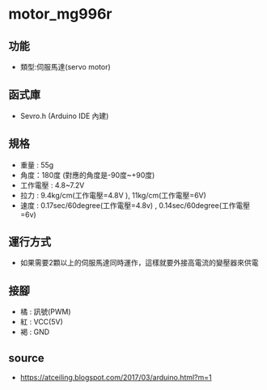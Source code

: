 # motor_mg996r
## 功能
* 類型:伺服馬達(servo motor)
## 函式庫
* Sevro.h (Arduino IDE 內建)
## 規格
* 重量 : 55g
* 角度：180度 (對應的角度是-90度~+90度)
* 工作電壓 : 4.8~7.2V
* 拉力 : 9.4kg/cm(工作電壓=4.8V ), 11kg/cm(工作電壓=6V)
* 速度 : 0.17sec/60degree(工作電壓=4.8v) , 0.14sec/60degree(工作電壓=6v)
## 運行方式
* 如果需要2顆以上的伺服馬達同時運作，這樣就要外接高電流的變壓器來供電
## 接腳
* 橘 : 訊號(PWM)
* 紅 : VCC(5V)
* 褐 : GND
## source
* https://atceiling.blogspot.com/2017/03/arduino.html?m=1

